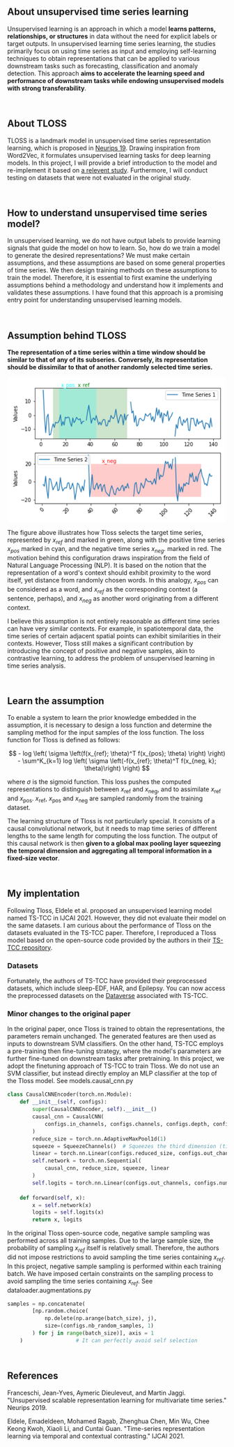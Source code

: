 <br>

About unsupervised time series learning
--------------

Unsupervised learning is an approach in which a model **learns patterns, relationships, or structures** in data without the need for explicit labels or target outputs. In unsupervised learning time series learning, the studies primarily focus on using time series as input and employing self-learning techniques to obtain representations that can be applied to various downstream tasks such as forecasting, classification and anomaly detection. This approach **aims to accelerate the learning speed and performance of downstream tasks while endowing unsupervised models with strong transferability**. 

<br>

About TLOSS
--------------

TLOSS is a landmark model in unsupervised time series representation learning, which is proposed in [Neurips 19](https://proceedings.neurips.cc/paper/2019/hash/53c6de78244e9f528eb3e1cda69699bb-Abstract.html). Drawing inspiration from Word2Vec, it formulates unsupervised learning tasks for deep learning models. In this project, I will provide a brief introduction to the model and re-implement it based on [a relevent study](https://github.com/emadeldeen24/TS-TCC). Furthermore, I will conduct testing on datasets that were not evaluated in the original study.

<br>

How to understand unsupervised time series model?
--------------

In unsupervised learning, we do not have output labels to provide learning signals that guide the model on how to learn. So, how do we train a model to generate the desired representations? We must make certain assumptions, and these assumptions are based on some general properties of time series. We then design training methods on these assumptions to train the model. Therefore, it is essential to first examine the underlying assumptions behind a methodology and understand how it implements and validates these assumptions. I have found that this approach is a promising entry point for understanding unsupervised learning models. 

<br>

Assumption behind TLOSS
--------------

**The representation of a time series within a time window should be similar to that of any of its subseries. Conversely, its representation should be dissimilar to that of another randomly selected time series.**

<p align="center">
<img align="middle" src="https://github.com/Kaimaoge/STmodels_notes/raw/main/Reproduce%20TLOSS/image/tloss.png" width="500" />
</p>

The figure above illustrates how Tloss selects the target time series, represented by $x_{ref}$ and marked in green, along with the positive time series $x_{pos}$ marked in cyan, and the negative time series $x_{neg}$. marked in red. The motivation behind this configuration draws inspiration from the field of Natural Language Processing (NLP). It is based on the notion that the representation of a word's context should exhibit proximity to the word itself, yet distance from randomly chosen words. In this analogy, $x_{pos}$ can be considered as a word, and $x_{ref}$ as the corresponding context (a sentence, perhaps), and $x_{neg}$ as another word originating from a different context.

I believe this assumption is not entirely reasonable as different time series can have very similar contexts. For example, in spatiotemporal data, the time series of certain adjacent spatial points can exhibit similarities in their contexts. However, Tloss still makes a significant contribution by introducing the concept of positive and negative samples, akin to contrastive learning, to address the problem of unsupervised learning in time series analysis.

<br>

Learn the assumption
--------------

To enable a system to learn the prior knowledge embedded in the assumption, it is necessary to design a loss function and determine the sampling method for the input samples of the loss function. The loss function for Tloss is defined as follows:

$$ - log \left( \sigma \left(f(x_{ref}; \theta)^T f(x_{pos}; \theta)  \right) \right) - \sum^K_{k=1} log \left( \sigma \left(-f(x_{ref}; \theta)^T f(x_{neg, k}; \theta)\right) \right)  $$

where $\sigma$ is the sigmoid function. This loss pushes the computed representations to distinguish between $x_{\text{ref}}$ and $x_{\text{neg}}$, and to assimilate $x_{\text{ref}}$ and $x_{\text{pos}}$. $x_{\text{ref}}$, $x_{\text{pos}}$ and $x_{\text{neg}}$ are sampled randomly from the training dataset.

The learning structure of Tloss is not particularly special. It consists of a causal convolutional network, but it needs to map time series of different lengths to the same length for computing the loss function. The output of this causal network is then **given to a global max pooling layer squeezing the temporal dimension and aggregating all temporal information in a fixed-size vector**.

<br>

My implentation
--------------

Following Tloss, Eldele et al. proposed an unsupervised learning model named TS-TCC in IJCAI 2021. However, they did not evaluate their model on the same datasets. I am curious about the performance of Tloss on the datasets evaluated in the TS-TCC paper. Therefore, I reproduced a Tloss model based on the open-source code provided by the authors in their [TS-TCC repository](https://github.com/emadeldeen24/TS-TCC).

### Datasets

Fortunately, the authors of TS-TCC have provided their preprocessed datasets, which include sleep-EDF, HAR, and Epilepsy. You can now access the preprocessed datasets on the [Dataverse](https://researchdata.ntu.edu.sg/dataverse/tstcc/) associated with TS-TCC.

### Minor changes to the original paper

In the original paper, once Tloss is trained to obtain the representations, the parameters remain unchanged. The generated features are then used as inputs to downstream SVM classifiers. On the other hand, TS-TCC employs a pre-training then fine-tuning strategy, where the model's parameters are further fine-tuned on downstream tasks after pretraining. In this project, we adopt the finetuning approach of TS-TCC to train Tloss. We do not use an SVM classifier, but instead directly employ an MLP classifier at the top of the Tloss model. See models.causal_cnn.py

```python
class CausalCNNEncoder(torch.nn.Module):
    def __init__(self, configs):
        super(CausalCNNEncoder, self).__init__()
        causal_cnn = CausalCNN(
            configs.in_channels, configs.channels, configs.depth, configs.reduced_size, configs.kernel_size
        )
        reduce_size = torch.nn.AdaptiveMaxPool1d(1)
        squeeze = SqueezeChannels()  # Squeezes the third dimension (time)
        linear = torch.nn.Linear(configs.reduced_size, configs.out_channels)
        self.network = torch.nn.Sequential(
            causal_cnn, reduce_size, squeeze, linear
        )
        self.logits = torch.nn.Linear(configs.out_channels, configs.num_classes)

    def forward(self, x):
        x = self.network(x)
        logits = self.logits(x)
        return x, logits
```

In the original Tloss open-source code, negative sample sampling was performed across all training samples. Due to the large sample size, the probability of sampling $x_{ref}$ itself is relatively small. Therefore, the authors did not impose restrictions to avoid sampling the time series containing $x_{ref}$. In this project, negative sample sampling is performed within each training batch. We have imposed certain constraints on the sampling process to avoid sampling the time series containing $x_{ref}$. See dataloader.augmentations.py

```python
samples = np.concatenate(
        [np.random.choice(
            np.delete(np.arange(batch_size), j),
            size=(configs.nb_random_samples, 1)
        ) for j in range(batch_size)], axis = 1
    )                 # It can perfectly avoid self selection
```

<br>

References
--------------
Franceschi, Jean-Yves, Aymeric Dieuleveut, and Martin Jaggi. "Unsupervised scalable representation learning for multivariate time series." Neurips 2019.

Eldele, Emadeldeen, Mohamed Ragab, Zhenghua Chen, Min Wu, Chee Keong Kwoh, Xiaoli Li, and Cuntai Guan. "Time-series representation learning via temporal and contextual contrasting." IJCAI 2021.



